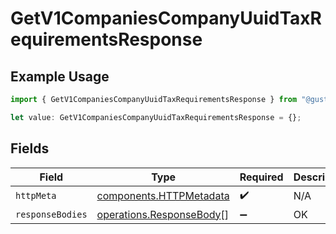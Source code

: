 # GetV1CompaniesCompanyUuidTaxRequirementsResponse

## Example Usage

```typescript
import { GetV1CompaniesCompanyUuidTaxRequirementsResponse } from "@gusto/embedded-api/models/operations/getv1companiescompanyuuidtaxrequirements.js";

let value: GetV1CompaniesCompanyUuidTaxRequirementsResponse = {};
```

## Fields

| Field                                                                | Type                                                                 | Required                                                             | Description                                                          |
| -------------------------------------------------------------------- | -------------------------------------------------------------------- | -------------------------------------------------------------------- | -------------------------------------------------------------------- |
| `httpMeta`                                                           | [components.HTTPMetadata](../../models/components/httpmetadata.md)   | :heavy_check_mark:                                                   | N/A                                                                  |
| `responseBodies`                                                     | [operations.ResponseBody](../../models/operations/responsebody.md)[] | :heavy_minus_sign:                                                   | OK                                                                   |
